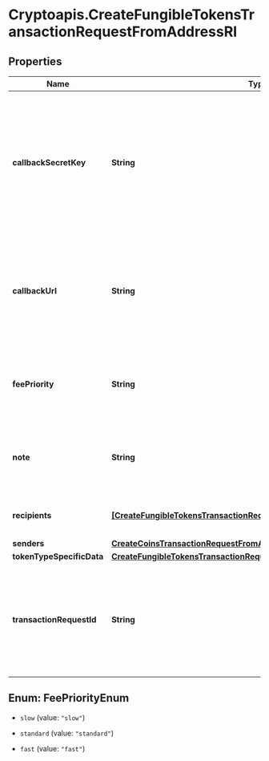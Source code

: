 # Cryptoapis.CreateFungibleTokensTransactionRequestFromAddressRI

## Properties

Name | Type | Description | Notes
------------ | ------------- | ------------- | -------------
**callbackSecretKey** | **String** | Represents the Secret Key value provided by the customer. This field is used for security purposes during the callback notification, in order to prove the sender of the callback as Crypto APIs. For more information please see our [Documentation](https://developers.cryptoapis.io/technical-documentation/general-information/callbacks#callback-security). | 
**callbackUrl** | **String** | Represents the URL that is set by the customer where the callback will be received at. The callback notification will be received only if and when the event occurs. &#x60;We support ONLY httpS type of protocol&#x60;. | 
**feePriority** | **String** | Represents the fee priority of the automation, whether it is \&quot;slow\&quot;, \&quot;standard\&quot; or \&quot;fast\&quot;. | 
**note** | **String** | Represents an optional note to add a free text in, explaining or providing additional detail on the transaction request. | [optional] 
**recipients** | [**[CreateFungibleTokensTransactionRequestFromAddressRIRecipientsInner]**](CreateFungibleTokensTransactionRequestFromAddressRIRecipientsInner.md) | Defines the destination for the transaction, i.e. the recipient(s). | 
**senders** | [**CreateCoinsTransactionRequestFromAddressRISenders**](CreateCoinsTransactionRequestFromAddressRISenders.md) |  | 
**tokenTypeSpecificData** | [**CreateFungibleTokensTransactionRequestFromAddressRIS**](CreateFungibleTokensTransactionRequestFromAddressRIS.md) |  | 
**transactionRequestId** | **String** | Represents a unique identifier of the transaction request (the request sent to make a transaction), which helps in identifying which callback and which &#x60;referenceId&#x60; concern that specific transaction request. | 



## Enum: FeePriorityEnum


* `slow` (value: `"slow"`)

* `standard` (value: `"standard"`)

* `fast` (value: `"fast"`)




